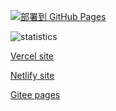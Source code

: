 [![部署到 GitHub Pages](https://github.com/danyow/danyow/actions/workflows/deploy.yml/badge.svg)](https://github.com/danyow/danyow/actions/workflows/deploy.yml)

[//]: # ([![Crowdin]&#40;https://badges.crowdin.net/danyow/localized.svg&#41;]&#40;https://crowdin.com/project/danyow&#41;)

![statistics](https://github-readme-stats.vercel.app/api?username=danyow&include_all_commits=true)

[Vercel site](https://danyow.vercel.app/)

[Netlify site](https://danyow.netlify.app/)

[Gitee pages](https://danyow.gitee.io/)
